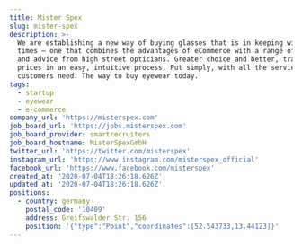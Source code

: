 ```yaml
---
title: Mister Spex
slug: mister-spex
description: >-
  We are establishing a new way of buying glasses that is in keeping with the
  times – one that combines the advantages of eCommerce with a range of services
  and advice from high street opticians. Greater choice and better, transparent
  prices in an easy, intuitive process. Put simply, with all the services our
  customers need. The way to buy eyewear today.
tags:
  - startup
  - eyewear
  - e-commerce
company_url: 'https://misterspex.com'
job_board_url: 'https://jobs.misterspex.com'
job_board_provider: smartrecruiters
job_board_hostname: MisterSpexGmbH
twitter_url: 'https://twitter.com/misterspex'
instagram_url: 'https://www.instagram.com/misterspex_official'
facebook_url: 'https://www.facebook.com/misterspex'
created_at: '2020-07-04T18:26:18.626Z'
updated_at: '2020-07-04T18:26:18.626Z'
positions:
  - country: germany
    postal_code: '10409'
    address: Greifswalder Str. 156
    position: '{"type":"Point","coordinates":[52.543733,13.44123]}'
---
```


